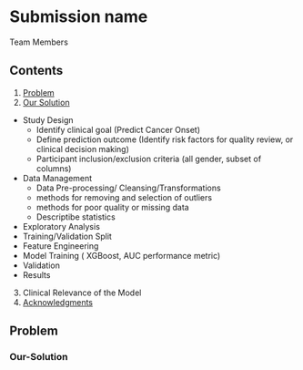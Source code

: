 # Submission name

Team Members

## Contents

1. [Problem](#Problem)
2. [Our Solution](#Our-Solution)
  * Study Design
     * Identify clinical goal (Predict Cancer Onset)
     * Define prediction outcome (Identify risk factors for quality review, or clinical decision making)
     * Participant inclusion/exclusion criteria (all gender, subset of columns)
  * Data Management 
     * Data Pre-processing/ Cleansing/Transformations
      * methods for removing and selection of outliers
      * methods for poor quality or missing data
      * Descriptibe statistics
  * Exploratory Analysis
  * Training/Validation Split
  * Feature Engineering
  * Model Training ( XGBoost, AUC performance metric)
  * Validation
  * Results
3. Clinical Relevance of the Model
3. [Acknowledgments](#acknowledgments)

## Problem

### Our-Solution
